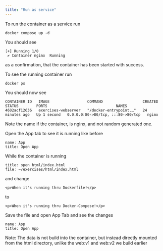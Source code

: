 ```yaml
---
title: "Run as service"
---
```


To run the container as a service run
```execute
docker compose up -d
```

You should see 
```
[+] Running 1/0
 ✔ Container nginx  Running 
 ``` 
as a confirmation, that the container has been started with success.

To see the running container run
```execute
docker ps
```

You should now see 
```
CONTAINER ID   IMAGE                 COMMAND                  CREATED          STATUS        PORTS                               NAMES
4602acf12636   exercises-webserver   "/docker-entrypoint.…"   24 minutes ago   Up 1 second   0.0.0.0:80->80/tcp, :::80->80/tcp   nginx
```
Note the name if the container, is nginx, and not random generated one.

Open the App tab to see it is running like before
```dashboard:reload-dashboard
name: App
title: Open App
```
While the container is running
```editor:open-file
title: open html/index.html
file: ~/exercises/html/index.html
```

and change
```
<p>When it's running thru Dockerfile!</p>
```

to

```
<p>When it's running thru Docker-Compose!</p>
```

Save the file and open App Tab and see the changes
```dashboard:reload-dashboard
name: App
title: Open App
```

Note: The data is not build into the container, but instead directly mounted from the html directory, unlike the web:v1 and web:v2 we build earlier